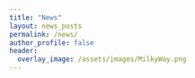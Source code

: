 ```yaml
---
title: "News"
layout: news_posts
permalink: /news/
author_profile: false
header:
  overlay_image: /assets/images/MilkyWay.png 
---
```

 

